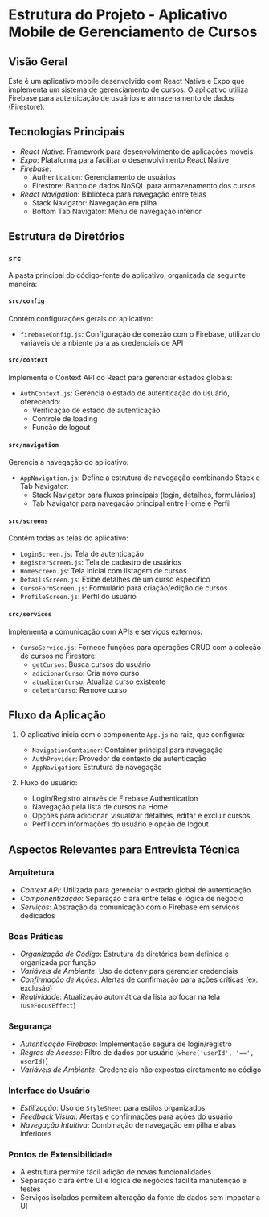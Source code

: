 # Estrutura do Projeto - Aplicativo Mobile de Gerenciamento de Cursos

## Visão Geral

Este é um aplicativo mobile desenvolvido com React Native e Expo que implementa um sistema de gerenciamento de cursos. O aplicativo utiliza Firebase para autenticação de usuários e armazenamento de dados (Firestore).

## Tecnologias Principais

- *React Native*: Framework para desenvolvimento de aplicações móveis
- *Expo*: Plataforma para facilitar o desenvolvimento React Native
- *Firebase*: 
  - Authentication: Gerenciamento de usuários
  - Firestore: Banco de dados NoSQL para armazenamento dos cursos
- *React Navigation*: Biblioteca para navegação entre telas
  - Stack Navigator: Navegação em pilha
  - Bottom Tab Navigator: Menu de navegação inferior

## Estrutura de Diretórios

### `src`

A pasta principal do código-fonte do aplicativo, organizada da seguinte maneira:

#### `src/config`

Contém configurações gerais do aplicativo:
- `firebaseConfig.js`: Configuração de conexão com o Firebase, utilizando variáveis de ambiente para as credenciais de API

#### `src/context`

Implementa o Context API do React para gerenciar estados globais:
- `AuthContext.js`: Gerencia o estado de autenticação do usuário, oferecendo:
  - Verificação de estado de autenticação
  - Controle de loading
  - Função de logout

#### `src/navigation`

Gerencia a navegação do aplicativo:
- `AppNavigation.js`: Define a estrutura de navegação combinando Stack e Tab Navigator:
  - Stack Navigator para fluxos principais (login, detalhes, formulários)
  - Tab Navigator para navegação principal entre Home e Perfil

#### `src/screens`

Contém todas as telas do aplicativo:
- `LoginScreen.js`: Tela de autenticação
- `RegisterScreen.js`: Tela de cadastro de usuários
- `HomeScreen.js`: Tela inicial com listagem de cursos
- `DetailsScreen.js`: Exibe detalhes de um curso específico
- `CursoFormScreen.js`: Formulário para criação/edição de cursos
- `ProfileScreen.js`: Perfil do usuário

#### `src/services`

Implementa a comunicação com APIs e serviços externos:
- `CursoService.js`: Fornece funções para operações CRUD com a coleção de cursos no Firestore:
  - `getCursos`: Busca cursos do usuário
  - `adicionarCurso`: Cria novo curso
  - `atualizarCurso`: Atualiza curso existente
  - `deletarCurso`: Remove curso

## Fluxo da Aplicação

1. O aplicativo inicia com o componente `App.js` na raiz, que configura:
   - `NavigationContainer`: Container principal para navegação
   - `AuthProvider`: Provedor de contexto de autenticação
   - `AppNavigation`: Estrutura de navegação

2. Fluxo do usuário:
   - Login/Registro através de Firebase Authentication
   - Navegação pela lista de cursos na Home
   - Opções para adicionar, visualizar detalhes, editar e excluir cursos
   - Perfil com informações do usuário e opção de logout

## Aspectos Relevantes para Entrevista Técnica

### Arquitetura

- *Context API*: Utilizada para gerenciar o estado global de autenticação
- *Componentização*: Separação clara entre telas e lógica de negócio
- *Serviços*: Abstração da comunicação com o Firebase em serviços dedicados

### Boas Práticas

- *Organização de Código*: Estrutura de diretórios bem definida e organizada por função
- *Variáveis de Ambiente*: Uso de dotenv para gerenciar credenciais
- *Confirmação de Ações*: Alertas de confirmação para ações críticas (ex: exclusão)
- *Reatividade*: Atualização automática da lista ao focar na tela (`useFocusEffect`)

### Segurança

- *Autenticação Firebase*: Implementação segura de login/registro
- *Regras de Acesso*: Filtro de dados por usuário (`where('userId', '==', userId)`)
- *Variáveis de Ambiente*: Credenciais não expostas diretamente no código

### Interface do Usuário

- *Estilização*: Uso de `StyleSheet` para estilos organizados
- *Feedback Visual*: Alertas e confirmações para ações do usuário
- *Navegação Intuitiva*: Combinação de navegação em pilha e abas inferiores

### Pontos de Extensibilidade

- A estrutura permite fácil adição de novas funcionalidades
- Separação clara entre UI e lógica de negócios facilita manutenção e testes
- Serviços isolados permitem alteração da fonte de dados sem impactar a UI
